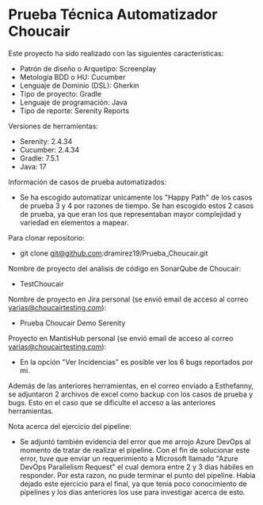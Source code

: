 # Prueba Técnica Automatizador Choucair

Este proyecto ha sido realizado con las siguientes características:

- Patrón de diseño o Arquetipo: Screenplay
- Metología BDD o HU: Cucumber
- Lenguaje de Dominio (DSL): Gherkin
- Tipo de proyecto: Gradle
- Lenguaje de programación: Java
- Tipo de reporte: Serenity Reports

Versiones de herramientas:
- Serenity: 2.4.34
- Cucumber: 2.4.34
- Gradle: 7.5.1
- Java: 17

Información de casos de prueba automatizados:
- Se ha escogido automatizar unicamente los "Happy Path" de los casos de prueba 3 y 4 por razones de tiempo. Se han escogido estos 2 casos de prueba, ya que eran los que representaban mayor complejidad y variedad en elementos a mapear.

Para clonar repositorio:
- git clone git@github.com:dramirez19/Prueba_Choucair.git

Nombre de proyecto del análisis de código en SonarQube de Choucair:
- TestChoucair

Nombre de proyecto en Jira personal (se envió email de acceso al correo yarias@choucairtesting.com):
- Prueba Choucair Demo Serenity

Proyecto en MantisHub personal (se envió email de acceso al correo yarias@choucairtesting.com):
- En la opción "Ver Incidencias" es posible ver los 6 bugs reportados por mi.

Además de las anteriores herramientas, en el correo enviado a Esthefanny, se adjuntaron 2 archivos de excel como backup con los casos de prueba y bugs. Esto en el caso que se dificulte el acceso a las anteriores herramientas.

Nota acerca del ejercicio del pipeline:
- Se adjuntó también evidencia del error que me arrojo Azure DevOps al momento de tratar de realizar el pipeline. Con el fin de solucionar este error, tuve que enviar un requerimiento a Microsoft llamado "Azure DevOps Parallelism Request" el cual demora entre 2 y 3 dias hábiles en responder. Por esta razon, no pude terminar el punto del pipeline. Habia dejado este ejercicio para el final, ya que tenia poco conocimiento de pipelines y los dias anteriores los use para investigar acerca de esto.


